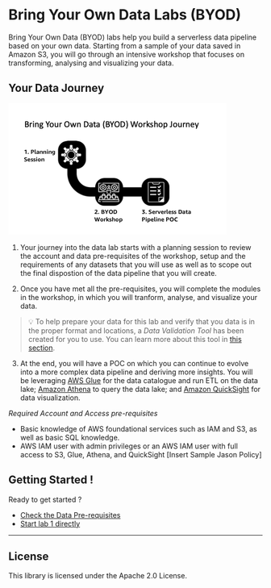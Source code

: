 # Bring Your Own Data Labs (BYOD)


Bring Your Own Data (BYOD) labs help you build a serverless data pipeline based on your own data. Starting from a sample of your data saved in Amazon S3, you will go through an intensive workshop that focuses on transforming, analysing and visualizing your data.

## Your Data Journey

![Customer BYOD Journey](./img/BYODJourney.png)

1. Your journey into the data lab starts with a planning session to review the account and data pre-requisites of the workshop, setup  and the requirements of any datasets that you will use as well as to scope out the final dispostion of the data pipeline that you will create.

2. Once you have met all the pre-requisites, you will complete the modules in the workshop, in which you will tranform, analyse, and visualize your data.

> &#128161; To help prepare your data for this lab and verify that you data is in the proper format and locations, a *Data Validation Tool* has been created for you to use. You can learn more about this tool in [this section](90_data_preparation_tool/README.md).

3. At the end, you will have a POC on which you can continue to evolve into a more complex data pipeline and deriving more insights. You will be leveraging [AWS Glue](https://aws.amazon.com/glue/) for the data catalogue and run ETL on the data lake; [Amazon Athena](https://aws.amazon.com/athena/) to query the data lake; and [Amazon QuickSight](https://aws.amazon.com/quicksight/) for data visualization.
 
*Required Account and Access pre-requisites*

* Basic knowledge of AWS foundational services such as IAM and S3, as well as basic SQL knowledge.
* AWS IAM user with admin privileges or an AWS IAM user with full access to S3, Glue, Athena, and QuickSight [Insert Sample Jason Policy]

## Getting Started !

Ready to get started ?

* [Check the Data Pre-requisites](00_Prerequisites/README.md)
* [Start lab 1 directly](01_ingestion_with_glue/README.md)

---
## License

This library is licensed under the Apache 2.0 License. 

